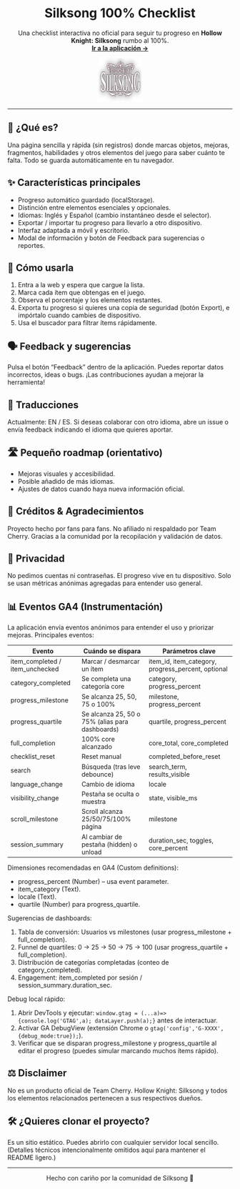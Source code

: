<h1 align="center">Silksong 100% Checklist</h1>
<p align="center">
Una checklist interactiva no oficial para seguir tu progreso en <strong>Hollow Knight: Silksong</strong> rumbo al 100%.
<br>
<a href="https://checklistsilksong.com" target="_blank"><b>Ir a la aplicación →</b></a>
</p>

<p align="center">
<img src="assets/images/ss3.png" alt="Silksong logo" width="96" height="96">
</p>

---

## 🌟 ¿Qué es?
Una página sencilla y rápida (sin registros) donde marcas objetos, mejoras, fragmentos, habilidades y otros elementos del juego para saber cuánto te falta. Todo se guarda automáticamente en tu navegador.

## ✨ Características principales
- Progreso automático guardado (localStorage).
- Distinción entre elementos esenciales y opcionales.
- Idiomas: Inglés y Español (cambio instantáneo desde el selector).
- Exportar / importar tu progreso para llevarlo a otro dispositivo.
- Interfaz adaptada a móvil y escritorio.
- Modal de información y botón de Feedback para sugerencias o reportes.

## 🚀 Cómo usarla
1. Entra a la web y espera que cargue la lista.
2. Marca cada ítem que obtengas en el juego.
3. Observa el porcentaje y los elementos restantes.
4. Exporta tu progreso si quieres una copia de seguridad (botón Export), e impórtalo cuando cambies de dispositivo.
5. Usa el buscador para filtrar ítems rápidamente.

## 🗣 Feedback y sugerencias
Pulsa el botón “Feedback” dentro de la aplicación. Puedes reportar datos incorrectos, ideas o bugs. ¡Las contribuciones ayudan a mejorar la herramienta!

## 🧩 Traducciones
Actualmente: EN / ES. Si deseas colaborar con otro idioma, abre un issue o envía feedback indicando el idioma que quieres aportar.

## 🛣 Pequeño roadmap (orientativo)
- Mejoras visuales y accesibilidad.
- Posible añadido de más idiomas.
- Ajustes de datos cuando haya nueva información oficial.

## 🙌 Créditos & Agradecimientos
Proyecto hecho por fans para fans. No afiliado ni respaldado por Team Cherry. Gracias a la comunidad por la recopilación y validación de datos.

## 📄 Privacidad
No pedimos cuentas ni contraseñas. El progreso vive en tu dispositivo. Solo se usan métricas anónimas agregadas para entender uso general.

## 📊 Eventos GA4 (Instrumentación)
La aplicación envía eventos anónimos para entender el uso y priorizar mejoras. Principales eventos:

| Evento | Cuándo se dispara | Parámetros clave |
|--------|-------------------|------------------|
| item_completed / item_unchecked | Marcar / desmarcar un ítem | item_id, item_category, progress_percent, optional |
| category_completed | Se completa una categoría core | category, progress_percent |
| progress_milestone | Se alcanza 25, 50, 75 o 100% | milestone, progress_percent |
| progress_quartile | Se alcanza 25, 50 o 75% (alias para dashboards) | quartile, progress_percent |
| full_completion | 100% core alcanzado | core_total, core_completed |
| checklist_reset | Reset manual | completed_before_reset |
| search | Búsqueda (tras leve debounce) | search_term, results_visible |
| language_change | Cambio de idioma | locale |
| visibility_change | Pestaña se oculta o muestra | state, visible_ms |
| scroll_milestone | Scroll alcanza 25/50/75/100% página | milestone |
| session_summary | Al cambiar de pestaña (hidden) o unload | duration_sec, toggles, core_percent |

Dimensiones recomendadas en GA4 (Custom definitions):
- progress_percent (Number) – usa event parameter.
- item_category (Text).
- locale (Text).
- quartile (Number) para progress_quartile.

Sugerencias de dashboards:
1. Tabla de conversión: Usuarios vs milestones (usar progress_milestone + full_completion).  
2. Funnel de quartiles: 0 → 25 → 50 → 75 → 100 (usar progress_quartile + full_completion).  
3. Distribución de categorías completadas (conteo de category_completed).  
4. Engagement: item_completed por sesión / session_summary.duration_sec.

Debug local rápido:
1. Abrir DevTools y ejecutar: `window.gtag = (...a)=>{console.log('GTAG',a); dataLayer.push(a);}` antes de interactuar.
2. Activar GA DebugView (extensión Chrome o `gtag('config','G-XXXX',{debug_mode:true});`).
3. Verificar que se disparan progress_milestone y progress_quartile al editar el progreso (puedes simular marcando muchos ítems rápido).


## ⚖️ Disclaimer
No es un producto oficial de Team Cherry. Hollow Knight: Silksong y todos los elementos relacionados pertenecen a sus respectivos dueños.

## 🛠 ¿Quieres clonar el proyecto?
Es un sitio estático. Puedes abrirlo con cualquier servidor local sencillo. (Detalles técnicos intencionalmente omitidos aquí para mantener el README ligero.)

---
<p align="center">Hecho con cariño por la comunidad de Silksong 🐛</p>
